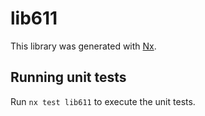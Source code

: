 # lib611

This library was generated with [Nx](https://nx.dev).

## Running unit tests

Run `nx test lib611` to execute the unit tests.
